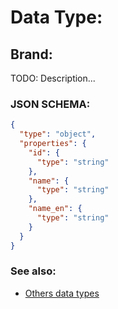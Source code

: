 # Data Type: 

## Brand:

TODO: Description...
    
### JSON SCHEMA:
```JSON
{
  "type": "object",
  "properties": {
    "id": {
      "type": "string"
    },
    "name": {
      "type": "string"
    },
    "name_en": {
      "type": "string"
    }
  }
}
```

### See also:
* [Others data types](overview?id=Brand)
